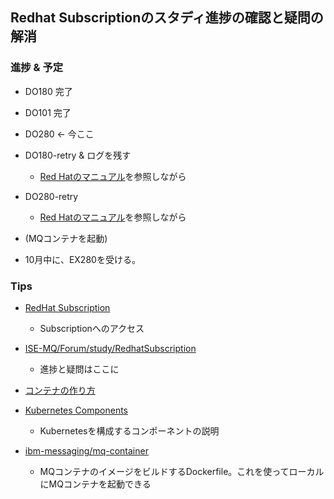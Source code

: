 
## Redhat Subscriptionのスタディ進捗の確認と疑問の解消

### 進捗 & 予定

- DO180 完了
- DO101 完了
- DO280 <- 今ここ
- DO180-retry & ログを残す
    - [Red Hatのマニュアル](https://access.redhat.com/documentation/ja-jp/openshift_container_platform/4.5/)を参照しながら
- DO280-retry
    - [Red Hatのマニュアル](https://access.redhat.com/documentation/ja-jp/openshift_container_platform/4.5/)を参照しながら
- (MQコンテナを起動)

- 10月中に、EX280を受ける。


### Tips

- [RedHat Subscription](https://rol.redhat.com/rol/app/)
    - Subscriptionへのアクセス

- [ISE-MQ/Forum/study/RedhatSubscription](https://github.ibm.com/ISE-MQ/Forum/tree/master/study/RedhatSubscription)
    - 進捗と疑問はここに

- [コンテナの作り方](https://www.slideshare.net/zembutsu/what-isdockerdoing)

- [Kubernetes Components](https://kubernetes.io/ja/docs/concepts/overview/components/)  
    - Kubernetesを構成するコンポーネントの説明

- [ibm-messaging/mq-container](https://github.com/ibm-messaging/mq-container)
    - MQコンテナのイメージをビルドするDockerfile。これを使ってローカルにMQコンテナを起動できる


